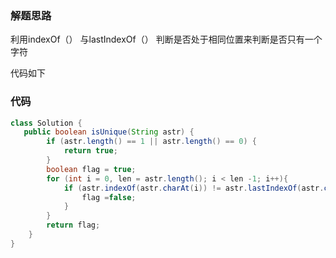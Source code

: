 ### 解题思路
利用indexOf（） 与lastIndexOf（） 判断是否处于相同位置来判断是否只有一个字符

代码如下

### 代码

```java
class Solution {
   public boolean isUnique(String astr) {
        if (astr.length() == 1 || astr.length() == 0) {
            return true;
        }
        boolean flag = true;
        for (int i = 0, len = astr.length(); i < len -1; i++){
            if (astr.indexOf(astr.charAt(i)) != astr.lastIndexOf(astr.charAt(i))){
                flag =false;
            }
        }
        return flag;
    }
}
```